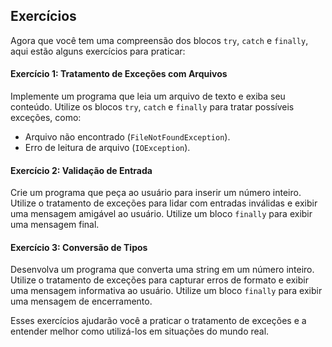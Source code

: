## Exercícios

Agora que você tem uma compreensão dos blocos `try`, `catch` e `finally`, aqui estão alguns exercícios para praticar:

#### Exercício 1: Tratamento de Exceções com Arquivos

Implemente um programa que leia um arquivo de texto e exiba seu conteúdo. Utilize os blocos `try`, `catch` e `finally` para tratar possíveis exceções, como:

- Arquivo não encontrado (`FileNotFoundException`).
- Erro de leitura de arquivo (`IOException`).

#### Exercício 2: Validação de Entrada

Crie um programa que peça ao usuário para inserir um número inteiro. Utilize o tratamento de exceções para lidar com entradas inválidas e exibir uma mensagem amigável ao usuário. Utilize um bloco `finally` para exibir uma mensagem final.

#### Exercício 3: Conversão de Tipos

Desenvolva um programa que converta uma string em um número inteiro. Utilize o tratamento de exceções para capturar erros de formato e exibir uma mensagem informativa ao usuário. Utilize um bloco `finally` para exibir uma mensagem de encerramento.

Esses exercícios ajudarão você a praticar o tratamento de exceções e a entender melhor como utilizá-los em situações do mundo real.